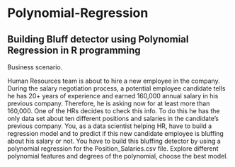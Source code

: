 # Polynomial-Regression
## Building Bluff detector using Polynomial Regression in R programming

Business scenario.

Human Resources team is about to hire a new employee in the company. 
During the salary negotiation process, a potential employee candidate tells he has 20+ years of experience and earned 160,000 
annual salary in his previous company. Therefore, he is asking now for at least more than 160,000. One of the HRs decides to check 
this info. To do this he has the only data set about ten different positions and salaries in the candidate’s previous company. You, 
as a data scientist helping HR, have to build a regression model and to predict if this new candidate employee is bluffing about his 
salary or not. You have to build this bluffing detector by using a polynomial regression for the Position_Salaries.csv file. 
Explore different polynomial features and degrees of the polynomial, choose the best model.



